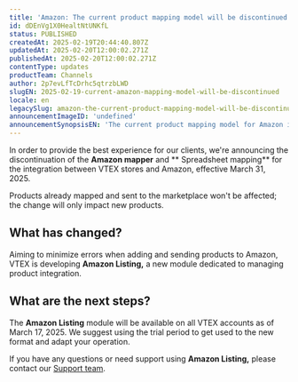 ```yaml
---
title: 'Amazon: The current product mapping model will be discontinued'
id: dDEnVg1X0HealtNtUNKfL
status: PUBLISHED
createdAt: 2025-02-19T20:44:40.807Z
updatedAt: 2025-02-20T12:00:02.271Z
publishedAt: 2025-02-20T12:00:02.271Z
contentType: updates
productTeam: Channels
author: 2p7evLfTcDrhc5qtrzbLWD
slugEN: 2025-02-19-current-amazon-mapping-model-will-be-discontinued
locale: en
legacySlug: amazon-the-current-product-mapping-model-will-be-discontinued
announcementImageID: 'undefined'
announcementSynopsisEN: 'The current product mapping model for Amazon integration will be discontinued.'
---
```


In order to provide the best experience for our clients, we're announcing the discontinuation of the **Amazon mapper** and ** Spreadsheet mapping** for the integration between VTEX stores and Amazon, effective March 31, 2025.

Products already mapped and sent to the marketplace won't be affected; the change will only impact new products.

## What has changed?

Aiming to minimize errors when adding and sending products to Amazon, VTEX is developing **Amazon Listing,** a new module dedicated to managing product integration. 

## What are the next steps?

The **Amazon Listing** module will be available on all VTEX accounts as of March 17, 2025. We suggest using the trial period to get used to the new format and adapt your operation.

If you have any questions or need support using **Amazon Listing,** please contact our [Support team](https://help.vtex.com/support).

